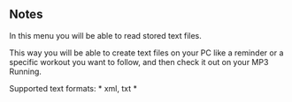 ## Notes

In this menu you will be able to read stored text files.

This way you will be able to create text files on your PC like a reminder or a specific workout you want to follow, and then check it out on your MP3 Running.

Supported text formats: * xml, txt *
